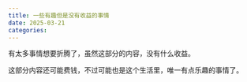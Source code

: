 ```yaml
---
title: 一些有趣但是没有收益的事情
date: 2025-03-21
categories:
---
```

有太多事情想要折腾了，虽然这部分的内容，没有什么收益。

这部分内容还可能费钱，不过可能也是这个生活里，唯一有点乐趣的事情了。


